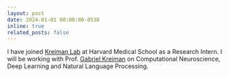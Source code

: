 ```yaml
---
layout: post
date: 2024-01-01 00:00:00-0530
inline: true
related_posts: false
---
```

I have joined <a href="https://klab.tch.harvard.edu">Kreiman Lab</a> at Harvard Medical School as a Research Intern. I will be working with Prof. <a href="https://klab.tch.harvard.edu/people.html">Gabriel Kreiman</a> on Computational Neuroscience, Deep Learning and Natural Language Processing.